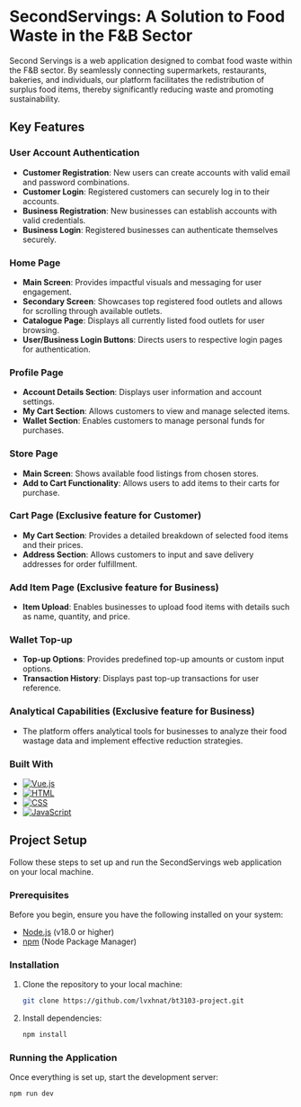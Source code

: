 <!-- ABOUT THE PROJECT -->
# SecondServings: A Solution to Food Waste in the F&B Sector

Second Servings is a web application designed to combat food waste within the F&B sector. By seamlessly connecting supermarkets, restaurants, bakeries, and individuals, our platform facilitates the redistribution of surplus food items, thereby significantly reducing waste and promoting sustainability.

## Key Features

### User Account Authentication

- **Customer Registration**: New users can create accounts with valid email and password combinations.
- **Customer Login**: Registered customers can securely log in to their accounts.
- **Business Registration**: New businesses can establish accounts with valid credentials.
- **Business Login**: Registered businesses can authenticate themselves securely.

### Home Page

- **Main Screen**: Provides impactful visuals and messaging for user engagement.
- **Secondary Screen**: Showcases top registered food outlets and allows for scrolling through available outlets.
- **Catalogue Page**: Displays all currently listed food outlets for user browsing.
- **User/Business Login Buttons**: Directs users to respective login pages for authentication.

### Profile Page

- **Account Details Section**: Displays user information and account settings.
- **My Cart Section**: Allows customers to view and manage selected items.
- **Wallet Section**: Enables customers to manage personal funds for purchases.

### Store Page

- **Main Screen**: Shows available food listings from chosen stores.
- **Add to Cart Functionality**: Allows users to add items to their carts for purchase.

### Cart Page (Exclusive feature for Customer)

- **My Cart Section**: Provides a detailed breakdown of selected food items and their prices.
- **Address Section**: Allows customers to input and save delivery addresses for order fulfillment.

### Add Item Page (Exclusive feature for Business)

- **Item Upload**: Enables businesses to upload food items with details such as name, quantity, and price.

### Wallet Top-up

- **Top-up Options**: Provides predefined top-up amounts or custom input options.
- **Transaction History**: Displays past top-up transactions for user reference.

### Analytical Capabilities (Exclusive feature for Business)
- The platform offers analytical tools for businesses to analyze their food wastage data and implement effective reduction strategies.


### Built With

* [![Vue.js]][Vue-url]
* [![HTML]][HTML-url]
* [![CSS]][CSS-url]
* [![JavaScript]][JavaScript-url]

<!-- GETTING STARTED -->
## Project Setup

Follow these steps to set up and run the SecondServings web application on your local machine.

### Prerequisites

Before you begin, ensure you have the following installed on your system:
- [Node.js](https://nodejs.org/) (v18.0 or higher)
- [npm](https://www.npmjs.com/) (Node Package Manager)

### Installation

1. Clone the repository to your local machine:
   ```sh
   git clone https://github.com/lvxhnat/bt3103-project.git
    ```
1. Install dependencies:
   ```sh
   npm install
    ```

### Running the Application
Once everything is set up, start the development server:
   ```sh
   npm run dev
```

<!-- MARKDOWN LINKS & IMAGES -->
[Vue.js]: https://img.shields.io/badge/Vue.js-35495E?style=for-the-badge&logo=vuedotjs&logoColor=4FC08D
[Vue-url]: https://vuejs.org/
[HTML]: https://img.shields.io/badge/HTML-35495E?style=for-the-badge&logo=html5&logoColor=E34F26
[HTML-url]: https://developer.mozilla.org/en-US/docs/Web/HTML
[CSS]: https://img.shields.io/badge/CSS-35495E?style=for-the-badge&logo=css3&logoColor=1572B6
[CSS-url]: https://developer.mozilla.org/en-US/docs/Web/CSS
[JavaScript]: https://img.shields.io/badge/JavaScript-35495E?style=for-the-badge&logo=javascript&logoColor=F7DF1E
[JavaScript-url]: https://developer.mozilla.org/en-US/docs/Web/JavaScript